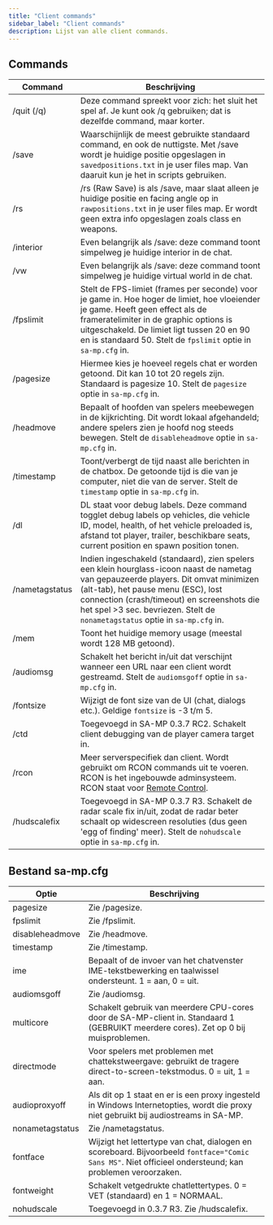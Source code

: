 ```yaml
---
title: "Client commands"
sidebar_label: "Client commands"
description: Lijst van alle client commands.
---
```


## Commands

| Command        | Beschrijving                                                                                                                                                                                                                                                                                                                     |
| -------------- | ------------------------------------------------------------------------------------------------------------------------------------------------------------------------------------------------------------------------------------------------------------------------------------------------------------------------------- |
| /quit (/q)     | Deze command spreekt voor zich: het sluit het spel af. Je kunt ook /q gebruiken; dat is dezelfde command, maar korter. |
| /save          | Waarschijnlijk de meest gebruikte standaard command, en ook de nuttigste. Met /save wordt je huidige positie opgeslagen in `savedpositions.txt` in je user files map. Van daaruit kun je het in scripts gebruiken.                                                                                                              |
| /rs            | /rs (Raw Save) is als /save, maar slaat alleen je huidige positie en facing angle op in `rawpositions.txt` in je user files map. Er wordt geen extra info opgeslagen zoals class en weapons.                                                                                                                                    |
| /interior      | Even belangrijk als /save: deze command toont simpelweg je huidige interior in de chat.                                                                                                                                                                                                                                         |
| /vw            | Even belangrijk als /save: deze command toont simpelweg je huidige virtual world in de chat.                                                                                                                                                                                                                                    |
| /fpslimit      | Stelt de FPS-limiet (frames per seconde) voor je game in. Hoe hoger de limiet, hoe vloeiender je game. Heeft geen effect als de frameratelimiter in de graphic options is uitgeschakeld. De limiet ligt tussen 20 en 90 en is standaard 50. Stelt de `fpslimit` optie in `sa-mp.cfg` in.                                     |
| /pagesize      | Hiermee kies je hoeveel regels chat er worden getoond. Dit kan 10 tot 20 regels zijn. Standaard is pagesize 10. Stelt de `pagesize` optie in `sa-mp.cfg` in.                                                                                                                                                                   |
| /headmove      | Bepaalt of hoofden van spelers meebewegen in de kijkrichting. Dit wordt lokaal afgehandeld; andere spelers zien je hoofd nog steeds bewegen. Stelt de `disableheadmove` optie in `sa-mp.cfg` in.                                                                                                                               |
| /timestamp     | Toont/verbergt de tijd naast alle berichten in de chatbox. De getoonde tijd is die van je computer, niet die van de server. Stelt de `timestamp` optie in `sa-mp.cfg` in.                                                                                                                                                     |
| /dl            | DL staat voor debug labels. Deze command togglet debug labels op vehicles, die vehicle ID, model, health, of het vehicle preloaded is, afstand tot player, trailer, beschikbare seats, current position en spawn position tonen.                                                                                              |
| /nametagstatus | Indien ingeschakeld (standaard), zien spelers een klein hourglass-icoon naast de nametag van gepauzeerde players. Dit omvat minimizen (alt-tab), het pause menu (ESC), lost connection (crash/timeout) en screenshots die het spel >3 sec. bevriezen. Stelt de `nonametagstatus` optie in `sa-mp.cfg` in.                    |
| /mem           | Toont het huidige memory usage (meestal wordt 128 MB getoond).                                                                                                                                                                                                                                                                 |
| /audiomsg      | Schakelt het bericht in/uit dat verschijnt wanneer een URL naar een client wordt gestreamd. Stelt de `audiomsgoff` optie in `sa-mp.cfg` in.                                                                                                                                                                                     |
| /fontsize      | Wijzigt de font size van de UI (chat, dialogs etc.). Geldige `fontsize` is -3 t/m 5.                                                                                                                                                                                                                                            |
| /ctd           | Toegevoegd in SA-MP 0.3.7 RC2. Schakelt client debugging van de player camera target in.                                                                                                                                                                                                                                        |
| /rcon          | Meer serverspecifiek dan client. Wordt gebruikt om RCON commands uit te voeren. RCON is het ingebouwde adminsysteem. RCON staat voor [Remote Control](../server/ControllingServer#using-rcon).                                                                                                                                |
| /hudscalefix   | Toegevoegd in SA-MP 0.3.7 R3. Schakelt de radar scale fix in/uit, zodat de radar beter schaalt op widescreen resoluties (dus geen 'egg of finding' meer). Stelt de `nohudscale` optie in `sa-mp.cfg` in.                                                                                                                      |

## Bestand sa-mp.cfg

| Optie          | Beschrijving                                                                                                                                                                |
| -------------- | --------------------------------------------------------------------------------------------------------------------------------------------------------------------------- |
| pagesize       | Zie /pagesize.                                                                                                                                                              |
| fpslimit       | Zie /fpslimit.                                                                                                                                                              |
| disableheadmove| Zie /headmove.                                                                                                                                                              |
| timestamp      | Zie /timestamp.                                                                                                                                                             |
| ime            | Bepaalt of de invoer van het chatvenster IME-tekstbewerking en taalwissel ondersteunt. 1 = aan, 0 = uit.                                                                    |
| audiomsgoff    | Zie /audiomsg.                                                                                                                                                              |
| multicore      | Schakelt gebruik van meerdere CPU-cores door de SA-MP-client in. Standaard 1 (GEBRUIKT meerdere cores). Zet op 0 bij muisproblemen.                                        |
| directmode     | Voor spelers met problemen met chattekstweergave: gebruikt de tragere direct-to-screen-tekstmodus. 0 = uit, 1 = aan.                                                        |
| audioproxyoff  | Als dit op 1 staat en er is een proxy ingesteld in Windows Internetopties, wordt die proxy niet gebruikt bij audiostreams in SA-MP.                                          |
| nonametagstatus| Zie /nametagstatus.                                                                                                                                                         |
| fontface       | Wijzigt het lettertype van chat, dialogen en scoreboard. Bijvoorbeeld `fontface="Comic Sans MS"`. Niet officieel ondersteund; kan problemen veroorzaken.                   |
| fontweight     | Schakelt vetgedrukte chatlettertypes. 0 = VET (standaard) en 1 = NORMAAL.                                                                                                   |
| nohudscale     | Toegevoegd in 0.3.7 R3. Zie /hudscalefix.                                                                                                                                   |



